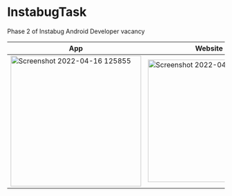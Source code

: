 # InstabugTask
Phase 2 of Instabug Android Developer vacancy

|App|Website|
|---|---|
|<img width="302" alt="Screenshot 2022-04-16 125855" src="https://user-images.githubusercontent.com/21071298/163672483-da0ac442-402a-4357-9a31-6b337ea333bb.png">|<img width="283" alt="Screenshot 2022-04-16 125855" src="https://user-images.githubusercontent.com/21071298/163672572-d3ed5a3d-44a5-4d39-8099-deac31d51f2c.png">|
